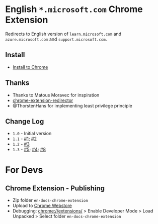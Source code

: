 # English `*.microsoft.com` Chrome Extension

Redirects to English version of `learn.microsoft.com` and `azure.microsoft.com` and `support.microsoft.com`.

## Install

* [Install to Chrome](https://chrome.google.com/webstore/detail/english-docsmicrosoftcom/ggkanifnckjfjdmeclcakoboheakicgk)

## Thanks

* Thanks to Matous Moravec for inspiration
* [chrome-extension-redirector](https://github.com/bendavis78/chrome-extension-redirector/tree/master/redirector)
* @ThorstenHans for implementing least privilege principle

## Change Log

* `1.0` - Initial version
* `1.1` - [#1](https://github.com/jechtom/en-docs/pull/1); [#2](https://github.com/jechtom/en-docs/issues/2)
* `1.2` - [#3](https://github.com/jechtom/en-docs/issues/3)
* `1.3` - [#5](https://github.com/jechtom/en-docs/issues/5); [#4](https://github.com/jechtom/en-docs/issues/4); [#8](https://github.com/jechtom/en-docs/issues/8)

# For Devs

## Chrome Extension - Publishing

* Zip folder `en-docs-chrome-extension`
* Upload to [Chrome Webstore](https://chrome.google.com/webstore/developer/dashboard)
* Debugging: [chrome://extensions/](chrome://extensions/) > Enable Developer Mode > Load Unpacked > Select folder `en-docs-chrome-extension`
